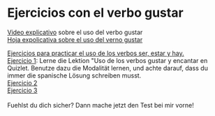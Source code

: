 # Ejercicios con el verbo gustar

<a href="https://h5p.org/node/506002">Video explicativo</a> sobre el uso del verbo gustar <br>
<a href="https://h5p.org/node/506002">Hoja expolicativa sobre el uso del verno gustar <br>


Ejercicios para practicar el uso de los verbos ser, estar y hay.
<br>
<a href="https://quizlet.com/377914783/learn">Ejercicio 1</a>: Lerne die Lektion "Uso de los verbos gustar y encantar en Quizlet. Benutze dazu die Modalität lernen, und achte darauf, dass du immer die spanische Lösung schreiben musst. <br>
<a href="https://h5p.org/node/441342">Ejercicio 2</a> <br>
<a href="https://h5p.org/node/506245">Ejercicio 3</a> <br>
<br>
Fuehlst du dich sicher? Dann mache jetzt den Test bei mir vorne!
